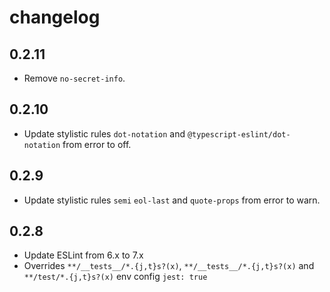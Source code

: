 # changelog

## 0.2.11
- Remove `no-secret-info`. 
## 0.2.10
- Update stylistic rules `dot-notation` and `@typescript-eslint/dot-notation` from error to off.

## 0.2.9

- Update stylistic rules `semi` `eol-last` and `quote-props` from error to warn.

## 0.2.8

- Update ESLint from 6.x to 7.x
- Overrides `**/__tests__/*.{j,t}s?(x)`, `**/__tests__/*.{j,t}s?(x)` and `**/test/*.{j,t}s?(x)` env config `jest: true`
